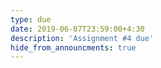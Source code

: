 ```yaml
---
type: due
date: 2019-06-07T23:59:00+4:30
description: 'Assignment #4 due'
hide_from_announcments: true
---
```

